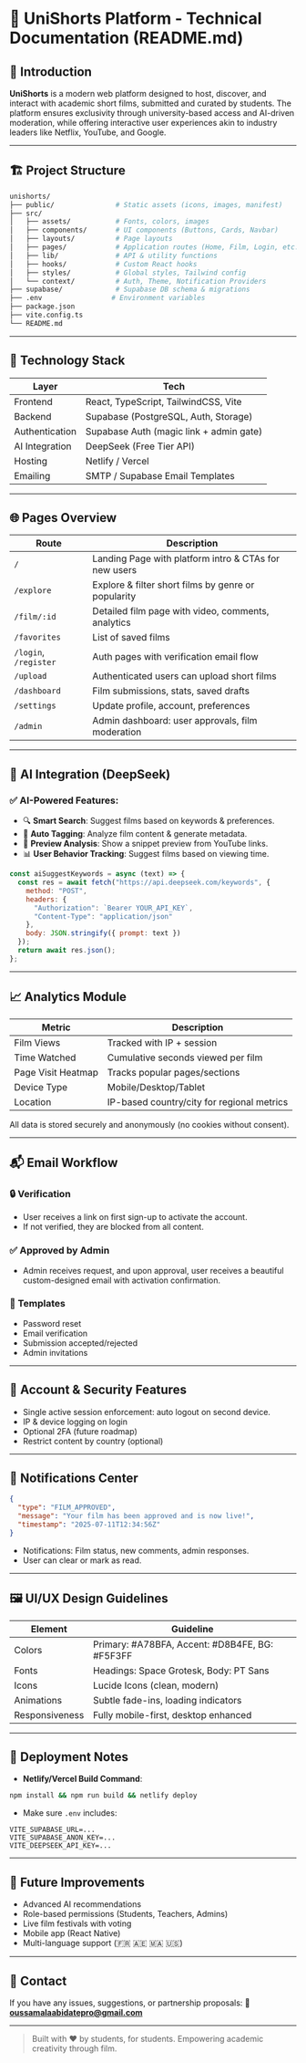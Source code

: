 # 📘 UniShorts Platform - Technical Documentation (README.md)

## 🧠 Introduction
**UniShorts** is a modern web platform designed to host, discover, and interact with academic short films, submitted and curated by students. The platform ensures exclusivity through university-based access and AI-driven moderation, while offering interactive user experiences akin to industry leaders like Netflix, YouTube, and Google.

---

## 🏗️ Project Structure

```bash
unishorts/
├── public/               # Static assets (icons, images, manifest)
├── src/
│   ├── assets/           # Fonts, colors, images
│   ├── components/       # UI components (Buttons, Cards, Navbar)
│   ├── layouts/          # Page layouts
│   ├── pages/            # Application routes (Home, Film, Login, etc.)
│   ├── lib/              # API & utility functions
│   ├── hooks/            # Custom React hooks
│   ├── styles/           # Global styles, Tailwind config
│   └── context/          # Auth, Theme, Notification Providers
├── supabase/             # Supabase DB schema & migrations
├── .env                 # Environment variables
├── package.json
├── vite.config.ts
└── README.md
```

---

## 🔧 Technology Stack

| Layer           | Tech                                    |
|----------------|------------------------------------------|
| Frontend       | React, TypeScript, TailwindCSS, Vite     |
| Backend        | Supabase (PostgreSQL, Auth, Storage)     |
| Authentication | Supabase Auth (magic link + admin gate)  |
| AI Integration | DeepSeek (Free Tier API)                 |
| Hosting        | Netlify / Vercel                         |
| Emailing       | SMTP / Supabase Email Templates          |

---

## 🌐 Pages Overview

| Route | Description |
|-------|-------------|
| `/` | Landing Page with platform intro & CTAs for new users |
| `/explore` | Explore & filter short films by genre or popularity |
| `/film/:id` | Detailed film page with video, comments, analytics |
| `/favorites` | List of saved films |
| `/login`, `/register` | Auth pages with verification email flow |
| `/upload` | Authenticated users can upload short films |
| `/dashboard` | Film submissions, stats, saved drafts |
| `/settings` | Update profile, account, preferences |
| `/admin` | Admin dashboard: user approvals, film moderation |

---

## 🧩 AI Integration (DeepSeek)

### ✅ AI-Powered Features:
- 🔍 **Smart Search**: Suggest films based on keywords & preferences.
- 🤖 **Auto Tagging**: Analyze film content & generate metadata.
- 🎥 **Preview Analysis**: Show a snippet preview from YouTube links.
- 📊 **User Behavior Tracking**: Suggest films based on viewing time.

```js
const aiSuggestKeywords = async (text) => {
  const res = await fetch("https://api.deepseek.com/keywords", {
    method: "POST",
    headers: {
      "Authorization": `Bearer YOUR_API_KEY`,
      "Content-Type": "application/json"
    },
    body: JSON.stringify({ prompt: text })
  });
  return await res.json();
};
```

---

## 📈 Analytics Module

| Metric | Description |
|--------|-------------|
| Film Views | Tracked with IP + session
| Time Watched | Cumulative seconds viewed per film
| Page Visit Heatmap | Tracks popular pages/sections
| Device Type | Mobile/Desktop/Tablet
| Location | IP-based country/city for regional metrics

All data is stored securely and anonymously (no cookies without consent).

---

## 📬 Email Workflow

### 🔒 Verification
- User receives a link on first sign-up to activate the account.
- If not verified, they are blocked from all content.

### ✅ Approved by Admin
- Admin receives request, and upon approval, user receives a beautiful custom-designed email with activation confirmation.

### 💌 Templates
- Password reset
- Email verification
- Submission accepted/rejected
- Admin invitations

---

## 🔐 Account & Security Features

- Single active session enforcement: auto logout on second device.
- IP & device logging on login
- Optional 2FA (future roadmap)
- Restrict content by country (optional)

---

## 🔔 Notifications Center

```json
{
  "type": "FILM_APPROVED",
  "message": "Your film has been approved and is now live!",
  "timestamp": "2025-07-11T12:34:56Z"
}
```
- Notifications: Film status, new comments, admin responses.
- User can clear or mark as read.

---

## 🖼️ UI/UX Design Guidelines

| Element       | Guideline |
|---------------|-----------|
| Colors        | Primary: #A78BFA, Accent: #D8B4FE, BG: #F5F3FF |
| Fonts         | Headings: Space Grotesk, Body: PT Sans |
| Icons         | Lucide Icons (clean, modern) |
| Animations    | Subtle fade-ins, loading indicators |
| Responsiveness| Fully mobile-first, desktop enhanced |

---

## 📡 Deployment Notes

- **Netlify/Vercel Build Command**:
```bash
npm install && npm run build && netlify deploy
```

- Make sure `.env` includes:
```
VITE_SUPABASE_URL=...
VITE_SUPABASE_ANON_KEY=...
VITE_DEEPSEEK_API_KEY=...
```

---

## 🔄 Future Improvements

- Advanced AI recommendations
- Role-based permissions (Students, Teachers, Admins)
- Live film festivals with voting
- Mobile app (React Native)
- Multi-language support (🇫🇷 🇦🇪 🇲🇦 🇺🇸)

---

## 📮 Contact
If you have any issues, suggestions, or partnership proposals:
📧 **oussamalaabidatepro@gmail.com**

---

> Built with ❤️ by students, for students. Empowering academic creativity through film.
